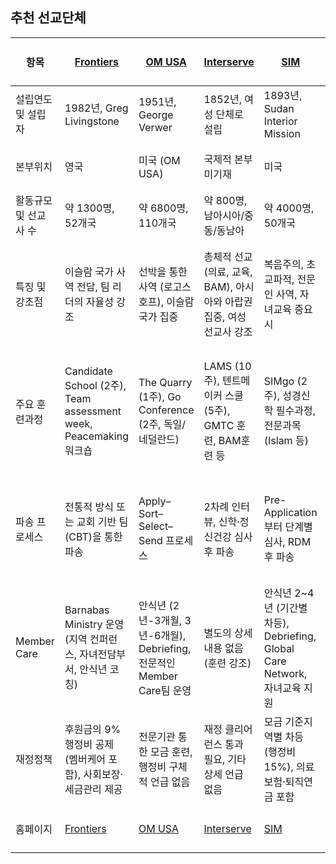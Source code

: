 ## 추천 선교단체

| 항목 | [Frontiers](./About%20Frontiers.pdf) | [OM USA](./About%20OM%20USA.pdf) | [Interserve](./About%20Interserve.pdf) | [SIM](./About%20SIM.pdf) | [WEC](./About%20WEC.pdf) | [두란노국제선교회 (TIM)](./About%20TIM.pdf) | [OMF Korea](./About%20OMF.pdf) |
|------------|------------|--------|------------|-----|-----|-----------------------------------|-------------------------|
| 설립연도 및 설립자 | 1982년, Greg Livingstone | 1951년, George Verwer | 1852년, 여성 단체로 설립 | 1893년, Sudan Interior Mission | 1913년, C.T. Stud | 1992년 | 1865년, Hudson Taylor |
| 본부위치 | 영국 | 미국 (OM USA) | 국제적 본부 미기재 | 미국 | 영국 | 한국 (온누리교회 기반) | 싱가포르(국제본부), 한국(한국OMF) |
| 활동규모 및 선교사 수 | 약 1300명, 52개국 | 약 6800명, 110개국 | 약 800명, 남아시아/중동/동남아 | 약 4000명, 50개국 | 약 1840명, 60개국 | 약 400명, 50개국 | 약 1400명, 동아시아 19개 지역 |
| 특징 및 강조점 | 이슬람 국가 사역 전담, 팀 리더의 자율성 강조 | 선박을 통한 사역 (로고스호프), 이슬람 국가 집중 | 총체적 선교 (의료, 교육, BAM), 아시아와 아랍권 집중, 여성 선교사 강조 | 복음주의, 초교파적, 전문인 사역, 자녀교육 중요시 | 다문화·다세대·초교파 선교, 경건한 삶, Faith mission (믿음선교) 강조 | ACTS29 비전 실현, 선교 동원과 현장 사역, MK 케어 | 동아시아 복음화, 교회와 협력 강조, 문화와 언어 훈련 필수 |
| 주요 훈련과정 | Candidate School (2주), Team assessment week, Peacemaking 워크숍 | The Quarry (1주), Go Conference (2주, 독일/네덜란드) | LAMS (10주), 텐트메이커 스쿨 (5주), GMTC 훈련, BAM훈련 등 | SIMgo (2주), 성경신학 필수과정, 전문과목 (Islam 등) | Candidate Orientation (13주), 훈련대학 (2년 과정, 해외 소재) | OSOM (16주), TP (4주), CPM, TCT, TFT (2년 현장훈련) 등 | 국제 오리엔테이션, 언어와 문화 훈련, 홈과 필드 승인 과정 (홈승인, 필드 환영, 건강 승인, 재정 승인) |
| 파송 프로세스 | 전통적 방식 또는 교회 기반 팀(CBT)을 통한 파송 | Apply–Sort–Select–Send 프로세스 | 2차례 인터뷰, 신학·정신건강 심사 후 파송 | Pre-Application부터 단계별 심사, RDM 후 파송 | 단계별 심사 (두 차례 심사 후 Candidate Orientation 참여) | 허입 심사 후 필수 훈련 (OSOM, TP 등) 후 파송 | 관심자→지원자→후보자→허입 승인(홈, 필드, 의료, 재정 승인)→국제 오리엔테이션→필드 도착 |
| Member Care | Barnabas Ministry 운영 (지역 컨퍼런스, 자녀전담부서, 안식년 코칭) | 안식년 (2년-3개월, 3년-6개월), Debriefing, 전문적인 Member Care팀 운영 | 별도의 상세내용 없음 (훈련 강조) | 안식년 2~4년 (기간별 차등), Debriefing, Global Care Network, 자녀교육 지원 | 연 1회 Regional Retreat, 안식년 자율적 신청, 의료보험 등 지원 없음 | MK 케어 및 정기훈련과정 제공 (H2H, H2K 등) | 본국사역(Home Assignment) 4년 필드, 1년 본국사역 (규정은 나라마다 다름), 은퇴 연령 65~70세 |
| 재정정책 | 후원금의 9% 행정비 공제 (멤버케어 포함), 사회보장·세금관리 제공 | 전문기관 통한 모금 훈련, 행정비 구체적 언급 없음 | 재정 클리어런스 통과 필요, 기타 상세 언급 없음 | 모금 기준지역별 차등 (행정비 15%), 의료보험·퇴직연금 포함 | 공개적 모금 불가 (Faith mission), 행정비 공제 없음, 사회보장 미제공 | 미기재 | 공동분배 방식에서 개인 모금 방식(IFS)으로 전환 |
| 홈페이지 | [Frontiers](https://frontiersusa.org/) | [OM USA](https://www.omusa.org/) | [Interserve](https://www.interserveusa.org/) | [SIM](https://www.simusa.org/) | [WEC](https://wec-usa.org/) | [두란노국제선교회 (TIM)](https://www.tim.or.kr/) | [OMF](https://www.omf.org/kr/) |